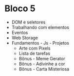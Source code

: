 # Bloco 5

- DOM e seletores
- Trabalhando com elementos
- Eventos
- Web Storage
- Fundamentos - Js - Projetos
  - Arte com Pixels
  - Lista de tarefas
  - Bônus - Meme Gerator
  - Bônus - Adivinhe a cor
  - Bônus - Carta Misteriosa

